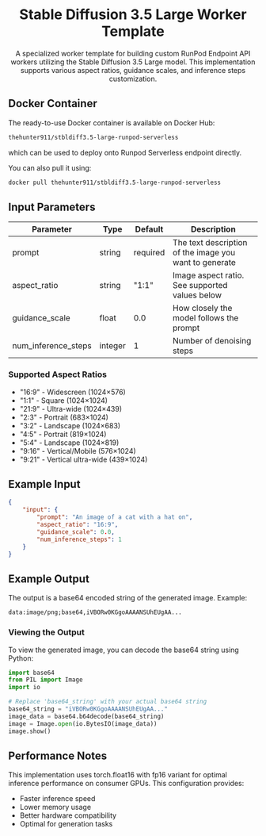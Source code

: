 <div align="center">

<h1>Stable Diffusion 3.5 Large Worker Template</h1>

A specialized worker template for building custom RunPod Endpoint API workers utilizing the Stable Diffusion 3.5 Large model. This implementation supports various aspect ratios, guidance scales, and inference steps customization.

</div>

## Docker Container

The ready-to-use Docker container is available on Docker Hub:
```bash
thehunter911/stbldiff3.5-large-runpod-serverless
```
which can be used to deploy onto Runpod Serverless endpoint directly.


You can also pull it using:
```bash
docker pull thehunter911/stbldiff3.5-large-runpod-serverless
```



## Input Parameters

| Parameter | Type | Default | Description |
|-----------|------|---------|-------------|
| prompt | string | required | The text description of the image you want to generate |
| aspect_ratio | string | "1:1" | Image aspect ratio. See supported values below |
| guidance_scale | float | 0.0 | How closely the model follows the prompt |
| num_inference_steps | integer | 1 | Number of denoising steps |

### Supported Aspect Ratios
- "16:9" - Widescreen (1024×576)
- "1:1" - Square (1024×1024)
- "21:9" - Ultra-wide (1024×439)
- "2:3" - Portrait (683×1024)
- "3:2" - Landscape (1024×683)
- "4:5" - Portrait (819×1024)
- "5:4" - Landscape (1024×819)
- "9:16" - Vertical/Mobile (576×1024)
- "9:21" - Vertical ultra-wide (439×1024)

## Example Input

```json
{
    "input": {
        "prompt": "An image of a cat with a hat on",
        "aspect_ratio": "16:9",
        "guidance_scale": 0.0,
        "num_inference_steps": 1
    }
}
```

## Example Output

The output is a base64 encoded string of the generated image. Example:

```
data:image/png;base64,iVBORw0KGgoAAAANSUhEUgAA...
```

### Viewing the Output

To view the generated image, you can decode the base64 string using Python:

```python
import base64
from PIL import Image
import io

# Replace 'base64_string' with your actual base64 string
base64_string = "iVBORw0KGgoAAAANSUhEUgAA..."
image_data = base64.b64decode(base64_string)
image = Image.open(io.BytesIO(image_data))
image.show()
```

## Performance Notes

This implementation uses torch.float16 with fp16 variant for optimal inference performance on consumer GPUs. This configuration provides:
- Faster inference speed
- Lower memory usage
- Better hardware compatibility
- Optimal for generation tasks